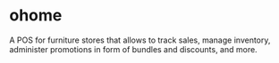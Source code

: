 # ohome
A POS for furniture stores that allows to track sales, manage inventory, administer promotions in form of bundles and discounts, and more.
